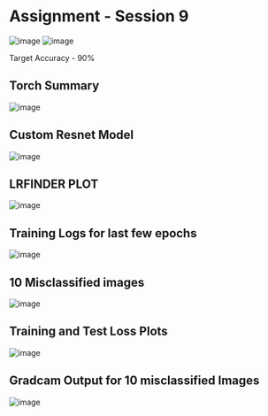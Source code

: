 # Assignment - Session 9

![image](https://user-images.githubusercontent.com/67177106/143876557-b174281c-641a-4fa6-b139-2ac5bb8fea87.png)
![image](https://user-images.githubusercontent.com/67177106/143876665-596945a1-00c5-4dc9-843f-20ed691a2a66.png)


Target Accuracy - 90%

Torch Summary
-------------------------

![image](https://user-images.githubusercontent.com/67177106/143877005-ce79a37f-6164-453c-af4e-5a56c73cd1b0.png)

Custom Resnet Model 
--------------------------

![image](https://user-images.githubusercontent.com/67177106/143877166-699a6897-ff90-4786-bf3d-80e194cda747.png)


LRFINDER PLOT
----------------

![image](https://user-images.githubusercontent.com/67177106/143877367-d585b653-50d2-4d85-adfb-957de4ca7010.png)


Training Logs for last few epochs
-------------------------------------------
![image](https://user-images.githubusercontent.com/67177106/143877503-9ddb1eca-30f6-4ae3-b4bc-0dff4a4a44d3.png)


10 Misclassified images
--------------------------------

![image](https://user-images.githubusercontent.com/67177106/143877622-699ee81d-d2ca-45d1-a864-de2d994e2ed9.png)

Training and Test Loss Plots
-----------------------------

![image](https://user-images.githubusercontent.com/67177106/143877919-fe7edab7-e462-4e4e-87bc-a89bafa97ca8.png)


Gradcam Output for 10 misclassified Images
-------------------------------------------

![image](https://user-images.githubusercontent.com/67177106/143878034-dbe0fb8e-3b67-4182-bea7-b4b13cd6f963.png)






